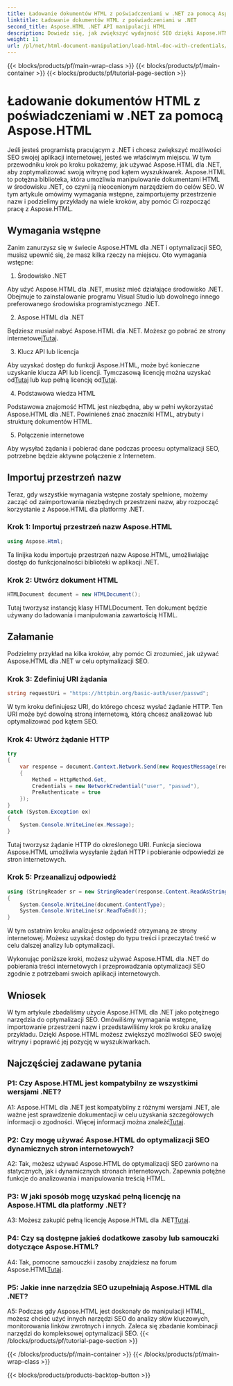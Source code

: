 ```yaml
---
title: Ładowanie dokumentów HTML z poświadczeniami w .NET za pomocą Aspose.HTML
linktitle: Ładowanie dokumentów HTML z poświadczeniami w .NET
second_title: Aspose.HTML .NET API manipulacji HTML
description: Dowiedz się, jak zwiększyć wydajność SEO dzięki Aspose.HTML dla .NET. Zwiększaj rankingi, analizuj zawartość internetową i optymalizuj ją pod kątem wyszukiwarek.
weight: 11
url: /pl/net/html-document-manipulation/load-html-doc-with-credentials/
---
```


{{< blocks/products/pf/main-wrap-class >}}
{{< blocks/products/pf/main-container >}}
{{< blocks/products/pf/tutorial-page-section >}}

# Ładowanie dokumentów HTML z poświadczeniami w .NET za pomocą Aspose.HTML


Jeśli jesteś programistą pracującym z .NET i chcesz zwiększyć możliwości SEO swojej aplikacji internetowej, jesteś we właściwym miejscu. W tym przewodniku krok po kroku pokażemy, jak używać Aspose.HTML dla .NET, aby zoptymalizować swoją witrynę pod kątem wyszukiwarek. Aspose.HTML to potężna biblioteka, która umożliwia manipulowanie dokumentami HTML w środowisku .NET, co czyni ją nieocenionym narzędziem do celów SEO. W tym artykule omówimy wymagania wstępne, zaimportujemy przestrzenie nazw i podzielimy przykłady na wiele kroków, aby pomóc Ci rozpocząć pracę z Aspose.HTML.

## Wymagania wstępne

Zanim zanurzysz się w świecie Aspose.HTML dla .NET i optymalizacji SEO, musisz upewnić się, że masz kilka rzeczy na miejscu. Oto wymagania wstępne:

1. Środowisko .NET

Aby użyć Aspose.HTML dla .NET, musisz mieć działające środowisko .NET. Obejmuje to zainstalowanie programu Visual Studio lub dowolnego innego preferowanego środowiska programistycznego .NET.

2. Aspose.HTML dla .NET

Będziesz musiał nabyć Aspose.HTML dla .NET. Możesz go pobrać ze strony internetowej[Tutaj](https://releases.aspose.com/html/net/). 

3. Klucz API lub licencja

 Aby uzyskać dostęp do funkcji Aspose.HTML, może być konieczne uzyskanie klucza API lub licencji. Tymczasową licencję można uzyskać od[Tutaj](https://purchase.aspose.com/temporary-license/) lub kup pełną licencję od[Tutaj](https://purchase.aspose.com/buy).

4. Podstawowa wiedza HTML

Podstawowa znajomość HTML jest niezbędna, aby w pełni wykorzystać Aspose.HTML dla .NET. Powinieneś znać znaczniki HTML, atrybuty i strukturę dokumentów HTML.

5. Połączenie internetowe

Aby wysyłać żądania i pobierać dane podczas procesu optymalizacji SEO, potrzebne będzie aktywne połączenie z Internetem.

## Importuj przestrzeń nazw

Teraz, gdy wszystkie wymagania wstępne zostały spełnione, możemy zacząć od zaimportowania niezbędnych przestrzeni nazw, aby rozpocząć korzystanie z Aspose.HTML dla platformy .NET.

### Krok 1: Importuj przestrzeń nazw Aspose.HTML

```csharp
using Aspose.Html;
```

Ta linijka kodu importuje przestrzeń nazw Aspose.HTML, umożliwiając dostęp do funkcjonalności biblioteki w aplikacji .NET.

### Krok 2: Utwórz dokument HTML

```csharp
HTMLDocument document = new HTMLDocument();
```

Tutaj tworzysz instancję klasy HTMLDocument. Ten dokument będzie używany do ładowania i manipulowania zawartością HTML.

## Załamanie

Podzielmy przykład na kilka kroków, aby pomóc Ci zrozumieć, jak używać Aspose.HTML dla .NET w celu optymalizacji SEO.

### Krok 3: Zdefiniuj URI żądania

```csharp
string requestUri = "https://httpbin.org/basic-auth/user/passwd";
```

W tym kroku definiujesz URI, do którego chcesz wysłać żądanie HTTP. Ten URI może być dowolną stroną internetową, którą chcesz analizować lub optymalizować pod kątem SEO.

### Krok 4: Utwórz żądanie HTTP

```csharp
try
{
    var response = document.Context.Network.Send(new RequestMessage(requestUri)
    {
        Method = HttpMethod.Get,
        Credentials = new NetworkCredential("user", "passwd"),
        PreAuthenticate = true
    });
}
catch (System.Exception ex)
{
    System.Console.WriteLine(ex.Message);
}
```

Tutaj tworzysz żądanie HTTP do określonego URI. Funkcja sieciowa Aspose.HTML umożliwia wysyłanie żądań HTTP i pobieranie odpowiedzi ze stron internetowych.

### Krok 5: Przeanalizuj odpowiedź

```csharp
using (StringReader sr = new StringReader(response.Content.ReadAsString()))
{
    System.Console.WriteLine(document.ContentType);
    System.Console.WriteLine(sr.ReadToEnd());
}
```

W tym ostatnim kroku analizujesz odpowiedź otrzymaną ze strony internetowej. Możesz uzyskać dostęp do typu treści i przeczytać treść w celu dalszej analizy lub optymalizacji.

Wykonując poniższe kroki, możesz używać Aspose.HTML dla .NET do pobierania treści internetowych i przeprowadzania optymalizacji SEO zgodnie z potrzebami swoich aplikacji internetowych.

## Wniosek

W tym artykule zbadaliśmy użycie Aspose.HTML dla .NET jako potężnego narzędzia do optymalizacji SEO. Omówiliśmy wymagania wstępne, importowanie przestrzeni nazw i przedstawiliśmy krok po kroku analizę przykładu. Dzięki Aspose.HTML możesz zwiększyć możliwości SEO swojej witryny i poprawić jej pozycję w wyszukiwarkach.

## Najczęściej zadawane pytania

### P1: Czy Aspose.HTML jest kompatybilny ze wszystkimi wersjami .NET?

 A1: Aspose.HTML dla .NET jest kompatybilny z różnymi wersjami .NET, ale ważne jest sprawdzenie dokumentacji w celu uzyskania szczegółowych informacji o zgodności. Więcej informacji można znaleźć[Tutaj](https://reference.aspose.com/html/net/).

### P2: Czy mogę używać Aspose.HTML do optymalizacji SEO dynamicznych stron internetowych?

A2: Tak, możesz używać Aspose.HTML do optymalizacji SEO zarówno na statycznych, jak i dynamicznych stronach internetowych. Zapewnia potężne funkcje do analizowania i manipulowania treścią HTML.

### P3: W jaki sposób mogę uzyskać pełną licencję na Aspose.HTML dla platformy .NET?

 A3: Możesz zakupić pełną licencję Aspose.HTML dla .NET[Tutaj](https://purchase.aspose.com/buy).

### P4: Czy są dostępne jakieś dodatkowe zasoby lub samouczki dotyczące Aspose.HTML?

 A4: Tak, pomocne samouczki i zasoby znajdziesz na forum Aspose.HTML[Tutaj](https://forum.aspose.com/).

### P5: Jakie inne narzędzia SEO uzupełniają Aspose.HTML dla .NET?

A5: Podczas gdy Aspose.HTML jest doskonały do manipulacji HTML, możesz chcieć użyć innych narzędzi SEO do analizy słów kluczowych, monitorowania linków zwrotnych i innych. Zaleca się zbadanie kombinacji narzędzi do kompleksowej optymalizacji SEO.
{{< /blocks/products/pf/tutorial-page-section >}}

{{< /blocks/products/pf/main-container >}}
{{< /blocks/products/pf/main-wrap-class >}}

{{< blocks/products/products-backtop-button >}}
